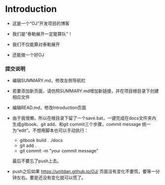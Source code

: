 # Introduction

* 这是一个“OJ”开发项目的博客

* 我们是“泰勒展开一定能算队”！

* 我们不仅能算对泰勒展开

* 还能做一个好OJ



### 提交说明

* 编辑SUMMARY.md，修改左侧导航栏

* 若要添加新页面，请仿照SUMMARY.md增加新链接，并在项目根目录下创建相应文件

* 编辑READ.md，修改Introduction页面

* 由于我很懒，所以在根目录下留了一个save.bat，一键完成在docs文件夹内生成gitbook、git add、和git commit三个步骤，commit message 统一为“edit”。不想用脚本也可以手动执行：

  * gitbook build . ./docs
  * git add .
  * git commit -m "your commit message"

  最后不要忘了push上去。

* push之后如果 https://unitdan.github.io/OJ/ 页面没有变化不要慌，要等一分钟左右。要是还没有变化就可以慌了。

